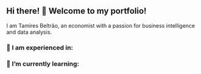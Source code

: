 ## Hi there! 👋 Welcome to my portfolio!

I am Tamires Beltrão, an economist with a passion for business intelligence and data analysis.

### 🔭 I am experienced in:

### 🌱 I’m currently learning:


<!--
**tamiresbeltrao/Tamiresbeltrao** is a ✨ _special_ ✨ repository because its `README.md` (this file) appears on your GitHub profile.

Here are some ideas to get you started:

- 🔭 I’m currently working on ...
- 🌱 I’m currently learning ...
- 👯 I’m looking to collaborate on ...
- 🤔 I’m looking for help with ...
- 💬 Ask me about ...
- 📫 How to reach me: ...
- 😄 Pronouns: ...
- ⚡ Fun fact: ...
-->
